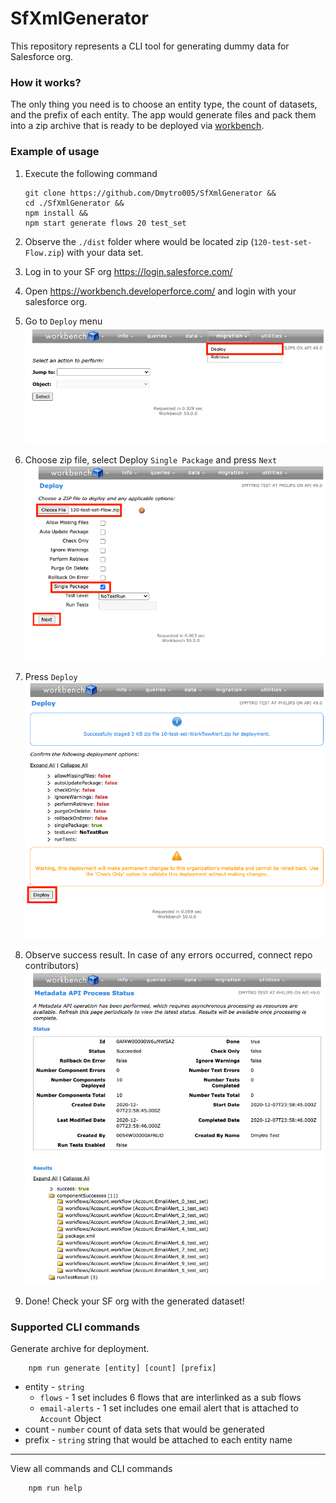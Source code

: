 # SfXmlGenerator

This repository represents a CLI tool for generating dummy data for Salesforce org.

### How it works?

The only thing you need is to choose an entity type, the count of datasets, and the prefix of each entity.
The app would generate files and pack them into a zip archive that is ready to be deployed via [workbench](https://workbench.developerforce.com/).

### Example of usage

1. Execute the following command

   ```
   git clone https://github.com/Dmytro005/SfXmlGenerator &&
   cd ./SfXmlGenerator &&
   npm install &&
   npm start generate flows 20 test_set
   ```

2. Observe the `./dist` folder where would be located zip (`120-test-set-Flow.zip`) with your data set.

3. Log in to your SF org https://login.salesforce.com/

4. Open https://workbench.developerforce.com/ and login with your salesforce org.

5. Go to `Deploy` menu
   ![Workbench_1](doc/Workbench_1.png)
6. Choose zip file, select Deploy `Single Package` and press `Next`
   ![Workbench_1](doc/Workbench_2.png)
7. Press `Deploy`
   ![Workbench_1](doc/Workbench_3.png)
8. Observe success result. In case of any errors occurred, connect repo contributors)
   ![Workbench_1](doc/Workbench_4.png)

9. Done! Check your SF org with the generated dataset!

### Supported CLI commands

Generate archive for deployment.
```
    npm run generate [entity] [count] [prefix]
```
- entity - `string`
  - `flows` - 1 set includes 6 flows that are interlinked as a sub flows
  - `email-alerts` - 1 set includes one email alert that is attached to `Account` Object
- count - `number` count of data sets that would be generated
- prefix - `string` string that would be attached to each entity name

---
View all commands and CLI commands
```
    npm run help
```

